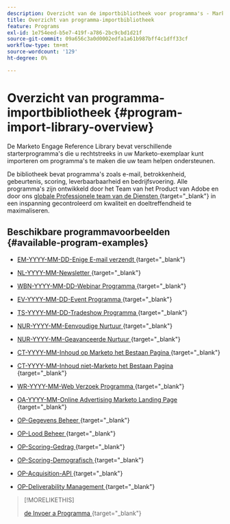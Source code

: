 ```yaml
---
description: Overzicht van de importbibliotheek voor programma's - Marketo Docs - Productdocumentatie
title: Overzicht van programma-importbibliotheek
feature: Programs
exl-id: 1e754eed-b5e7-419f-a786-2bc9cbd1d21f
source-git-commit: 09a656c3a0d0002edfa1a61b987bff4c1dff33cf
workflow-type: tm+mt
source-wordcount: '129'
ht-degree: 0%

---
```


# Overzicht van programma-importbibliotheek {#program-import-library-overview}

De Marketo Engage Reference Library bevat verschillende starterprogramma&#39;s die u rechtstreeks in uw Marketo-exemplaar kunt importeren om programma&#39;s te maken die uw team helpen ondersteunen.

De bibliotheek bevat programma&#39;s zoals e-mail, betrokkenheid, gebeurtenis, scoring, leverbaarbaarheid en bedrijfsvoering. Alle programma&#39;s zijn ontwikkeld door het Team van het Product van Adobe en door ons [ globale Professionele team van de Diensten ](https://business.adobe.com/customers/consulting-services/main.html){target="_blank"} in een inspanning gecontroleerd om kwaliteit en doeltreffendheid te maximaliseren.

## Beschikbare programmavoorbeelden {#available-program-examples}

* [ EM-YYYY-MM-DD-Enige E-mail verzendt ](/help/marketo/product-docs/core-marketo-concepts/programs/program-library/em-yyyy-mm-dd-single-email-send.md){target="_blank"}

* [ NL-YYYY-MM-Newsletter ](/help/marketo/product-docs/core-marketo-concepts/programs/program-library/nl-yyyy-mm-newsletter.md){target="_blank"}

* [ WBN-YYYY-MM-DD-Webinar Programma ](/help/marketo/product-docs/core-marketo-concepts/programs/program-library/wbn-yyyy-mm-dd-webinar-program.md){target="_blank"}

* [ EV-YYYY-MM-DD-Event Programma ](/help/marketo/product-docs/core-marketo-concepts/programs/program-library/ev-yyyy-mm-dd-event-program.md){target="_blank"}

* [ TS-YYYY-MM-DD-Tradeshow Programma ](/help/marketo/product-docs/core-marketo-concepts/programs/program-library/ts-yyyy-mm-dd-tradeshow-program.md){target="_blank"}

* [ NUR-YYYY-MM-Eenvoudige Nurtuur ](/help/marketo/product-docs/core-marketo-concepts/programs/program-library/nur-yyyy-mm-simple-nurture.md){target="_blank"}

* [ NUR-YYYY-MM-Geavanceerde Nurtuur ](/help/marketo/product-docs/core-marketo-concepts/programs/program-library/nur-yyyy-mm-advanced-nurture.md){target="_blank"}

* [ CT-YYYY-MM-Inhoud op Marketo het Bestaan Pagina ](/help/marketo/product-docs/core-marketo-concepts/programs/program-library/ct-yyyy-mm-content-on-marketo-landing-page.md){target="_blank"}

* [ CT-YYYY-MM-Inhoud niet-Marketo het Bestaan Pagina ](/help/marketo/product-docs/core-marketo-concepts/programs/program-library/ct-yyyy-mm-content-non-marketo-landing-page.md){target="_blank"}

* [ WR-YYYY-MM-Web Verzoek Programma ](/help/marketo/product-docs/core-marketo-concepts/programs/program-library/wr-yyyy-mm-web-request-program.md){target="_blank"}

* [ OA-YYYY-MM-Online Advertising Marketo Landing Page ](/help/marketo/product-docs/core-marketo-concepts/programs/program-library/oa-yyyy-mm-online-advertising-marketo-landing-page.md){target="_blank"}

* [ OP-Gegevens Beheer ](/help/marketo/product-docs/core-marketo-concepts/programs/program-library/op-data-management.md){target="_blank"}

* [ OP-Lood Beheer ](/help/marketo/product-docs/core-marketo-concepts/programs/program-library/op-lead-management.md){target="_blank"}

* [ OP-Scoring-Gedrag ](/help/marketo/product-docs/core-marketo-concepts/programs/program-library/op-scoring-behavior.md){target="_blank"}

* [ OP-Scoring-Demografisch ](/help/marketo/product-docs/core-marketo-concepts/programs/program-library/op-scoring-demographic.md){target="_blank"}

* [ OP-Acquisition-API ](/help/marketo/product-docs/core-marketo-concepts/programs/program-library/op-acquisition-api.md){target="_blank"}

* [ OP-Deliverability Management ](/help/marketo/product-docs/core-marketo-concepts/programs/program-library/op-deliverability-management.md){target="_blank"}

>[!MORELIKETHIS]
>
>[ de Invoer a Programma ](/help/marketo/product-docs/core-marketo-concepts/programs/working-with-programs/import-a-program.md){target="_blank"}
